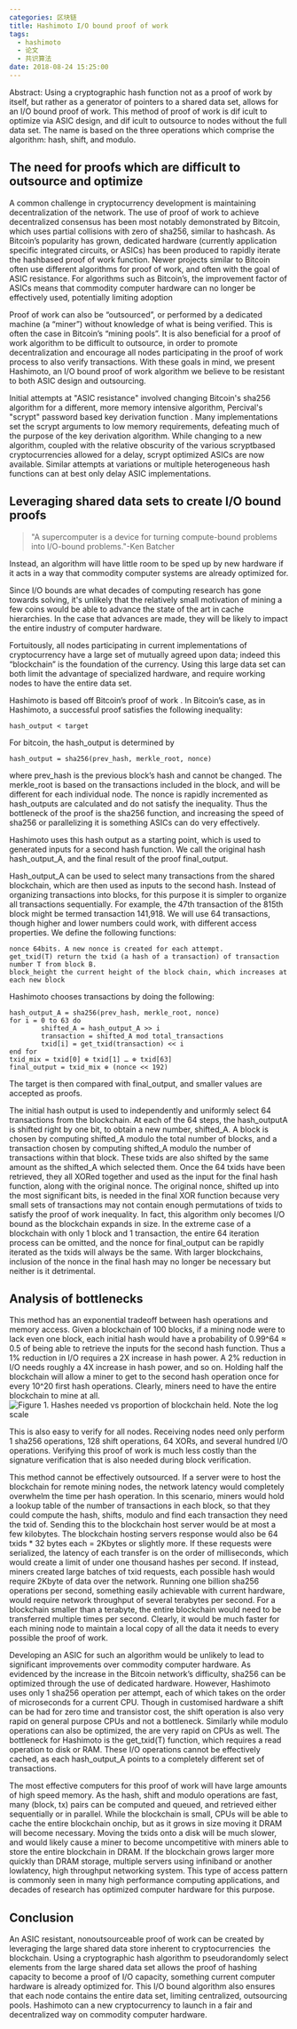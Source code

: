 ```yaml
---
categories: 区块链
title: Hashimoto I/O bound proof of work
tags:
  - hashimoto
  - 论文
  - 共识算法
date: 2018-08-24 15:25:00
---
```


Abstract: Using a cryptographic hash function not as a proof of work by itself, but rather as a generator of pointers to a shared data set, allows for an I/O bound proof of work. This method of proof of work is dif icult to optimize via ASIC design, and dif icult to outsource to nodes without the full data set. The name is based on the three operations which comprise the algorithm: hash, shift, and modulo.

<!-- more -->

## The need for proofs which are difficult to outsource and optimize


A common challenge in cryptocurrency development is maintaining decentralization of the network. The use of proof of work to achieve decentralized consensus has been most notably demonstrated by Bitcoin, which uses partial collisions with zero of sha256, similar to hashcash. As Bitcoin’s popularity has grown, dedicated hardware (currently application specific integrated circuits, or ASICs) has been produced to rapidly iterate the hash­based proof of work function. Newer projects similar to Bitcoin often use different algorithms for proof of work, and often with the goal of ASIC resistance. For algorithms such as Bitcoin’s, the improvement factor of ASICs means that commodity computer hardware can no longer be effectively used, potentially limiting adoption

Proof of work can also be “outsourced”, or performed by a dedicated machine (a “miner”) without knowledge of what is being verified. This is often the case in Bitcoin’s “mining pools”. It is also beneficial for a proof of work algorithm to be difficult to outsource, in order to promote decentralization and encourage all nodes participating in the proof of work process to also verify transactions. With these goals in mind, we present Hashimoto, an I/O bound proof of work algorithm we believe to be resistant to both ASIC design and outsourcing.

Initial attempts at "ASIC resistance" involved changing Bitcoin's sha256 algorithm for a different, more memory intensive algorithm, Percival's "scrypt" password based key derivation function . Many implementations set the scrypt arguments to low memory requirements, defeating much of the purpose of the key derivation algorithm. While changing to a new algorithm, coupled with the relative obscurity of the various scrypt­based cryptocurrencies allowed for a delay, scrypt optimized ASICs are now available. Similar attempts at variations or multiple heterogeneous hash functions can at best only delay ASIC implementations.

## Leveraging shared data sets to create I/O bound proofs

> "A supercomputer is a device for turning compute-bound problems into I/O-bound problems."-Ken Batcher

Instead, an algorithm will have little room to be sped up by new hardware if it acts in a way that commodity computer systems are already optimized for.

Since I/O bounds are what decades of computing research has gone towards solving, it's unlikely that the relatively small motivation of mining a few coins would be able to advance the state of the art in cache hierarchies. In the case that advances are made, they will be likely to impact the entire industry of computer hardware.

Fortuitously, all nodes participating in current implementations of cryptocurrency have a large set of mutually agreed upon data; indeed this “blockchain” is the foundation of the currency. Using this large data set can both limit the advantage of specialized hardware, and require working nodes to have the entire data set.

Hashimoto is based off Bitcoin’s proof of work . In Bitcoin’s case, as in Hashimoto, a successful proof satisfies the following inequality:

````
hash_output < target
````

For bitcoin, the hash_output is determined by

````
hash_output = sha256(prev_hash, merkle_root, nonce)
````

where prev_hash is the previous block’s hash and cannot be changed. The merkle_root is based on the transactions included in the block, and will be different for each individual node. The nonce is rapidly incremented as hash_outputs are calculated and do not satisfy the inequality. Thus the bottleneck of the proof is the sha256 function, and increasing the speed of sha256 or parallelizing it is something ASICs can do very effectively.

Hashimoto uses this hash output as a starting point, which is used to generated inputs for a second hash function. We call the original hash hash_output_A, and the final result of the proof final_output.

Hash_output_A can be used to select many transactions from the shared blockchain, which are then used as inputs to the second hash. Instead of organizing transactions into blocks, for this purpose it is simpler to organize all transactions sequentially. For example, the 47th transaction of the 815th block might be termed transaction 141,918. We will use 64 transactions, though higher and lower numbers could work, with different access properties. We define the following functions:

````
nonce 64­bits. A new nonce is created for each attempt.
get_txid(T) return the txid (a hash of a transaction) of transaction number T from block B.
block_height the current height of the block chain, which increases at each new block
````

Hashimoto chooses transactions by doing the following:

````
hash_output_A = sha256(prev_hash, merkle_root, nonce)
for i = 0 to 63 do
		shifted_A = hash_output_A >> i
		transaction = shifted_A mod total_transactions
		txid[i] = get_txid(transaction) << i
end for
txid_mix = txid[0] ⊕ txid[1] … ⊕ txid[63]
final_output = txid_mix ⊕ (nonce << 192)
````

The target is then compared with final_output, and smaller values are accepted as proofs.

The initial hash output is used to independently and uniformly select 64 transactions from the blockchain. At each of the 64 steps, the hash_output­A is shifted right by one bit, to obtain a new number, shifted_A. A block is chosen by computing shifted_A modulo the total number of blocks, and a transaction chosen by computing shifted_A modulo the number of transactions within that block. These txids are also shifted by the same amount as the shifted_A which selected them. Once the 64 txids have been retrieved, they all XORed together and used as the input for the final hash function, along with the original nonce. The original nonce, shifted up into the most significant bits, is needed in the final XOR function because very small sets of transactions may not contain enough permutations of txids to satisfy the proof of work inequality. In fact, this algorithm only becomes I/O bound as the blockchain expands in size. In the extreme case of a blockchain with only 1 block and 1 transaction, the entire 64 iteration process can be omitted, and the nonce for final_output can be rapidly iterated as the txids will always be the same. With larger blockchains, inclusion of the nonce in the final hash may no longer be necessary but neither is it detrimental.

## Analysis of bottlenecks

This method has an exponential tradeoff between hash operations and memory access. Given a blockchain of 100 blocks, if a mining node were to lack even one block, each initial hash would have a probability of 0.99^64 ≈ 0.5 of being able to retrieve the inputs for the second hash function. Thus a 1% reduction in I/O requires a 2X increase in hash power. A 2% reduction in I/O needs roughly a 4X  increase in hash power, and so on. Holding half the blockchain will allow a miner to get to the second hash operation once for every 10^20 first hash operations. Clearly, miners need to have the entire blockchain to mine at all.
![](/publicFiles/images/hashimoto/WX20180824-152143.png "Figure 1. Hashes needed vs proportion of blockchain held. Note the log scale")


This is also easy to verify for all nodes. Receiving nodes need only perform 1 sha256 operations, 128 shift operations, 64 XORs, and several hundred I/O operations. Verifying this proof of work is much less costly than the signature verification that is also needed during block verification.

This method cannot be effectively outsourced. If a server were to host the blockchain for remote mining nodes, the network latency would completely overwhelm the time per hash operation. In this scenario, miners would hold a lookup table of the number of transactions in each block, so that they could compute the hash, shifts, modulo and find each transaction they need the txid of. Sending this to the blockchain host server would be at most a few kilobytes. The blockchain hosting servers response would also be 64 txids * 32 bytes each = 2Kbytes or slightly more. If these requests were serialized, the latency of each transfer is on the order of milliseconds, which would create a limit of under one thousand hashes per second. If instead, miners created large batches of txid requests, each possible hash would require 2Kbyte of data over the network. Running one billion sha256 operations per second, something easily achievable with current hardware, would require network throughput of several terabytes per second. For a blockchain smaller than a terabyte, the entire blockchain would need to be transferred multiple times per second. Clearly, it would be much faster for each mining node to maintain a local copy of all the data it needs to every possible the proof of work.

Developing an ASIC for such an algorithm would be unlikely to lead to significant improvements over commodity computer hardware. As evidenced by the increase in the Bitcoin network’s difficulty, sha256 can be optimized through the use of dedicated hardware. However, Hashimoto uses only 1 sha256 operation per attempt, each of which takes on the order of microseconds for a current CPU. Though in customised hardware a shift can be had for zero time and transistor cost, the shift operation is also very rapid on general purpose CPUs and not a bottleneck. Similarly while modulo operations can also be optimized, the are very rapid on CPUs as well. The bottleneck for Hashimoto is the get_txid(T) function, which requires a read operation to disk or RAM. These I/O operations cannot be effectively cached, as each hash_output_A points to a completely different set of transactions.

The most effective computers for this proof of work will have large amounts of high speed memory. As the hash, shift and modulo operations are fast, many (block, tx) pairs can be computed and queued, and retrieved either sequentially or in parallel. While the blockchain is small, CPUs will be able to cache the entire blockchain on­chip, but as it grows in size moving it DRAM will become necessary. Moving the txids onto a disk will be much slower, and would likely cause a miner to become uncompetitive with miners able to store the entire blockchain in DRAM. If the blockchain grows larger more quickly than DRAM storage, multiple servers using infiniband or another low­latency, high throughput networking system. This type of access pattern is commonly seen in many high performance computing applications, and decades of research has optimized computer hardware for this purpose.

## Conclusion
An ASIC resistant, non­outsourceable proof of work can be created by leveraging the large shared data store inherent to cryptocurrencies ­­ the blockchain. Using a cryptographic hash algorithm to pseudo­randomly select elements from the large shared data set allows the proof of hashing capacity to become a proof of I/O capacity, something current computer hardware is already optimized for. This I/O bound algorithm also ensures that each node contains the entire data set, limiting centralized, outsourcing pools. Hashimoto can a new cryptocurrency to launch in a fair and decentralized way on commodity computer hardware.
